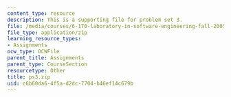 ```yaml
---
content_type: resource
description: This is a supporting file for problem set 3.
file: /media/courses/6-170-laboratory-in-software-engineering-fall-2005/c6b60da64f5ad2dc7704b46ef14c679b_ps3.zip
file_type: application/zip
learning_resource_types:
- Assignments
ocw_type: OCWFile
parent_title: Assignments
parent_type: CourseSection
resourcetype: Other
title: ps3.zip
uid: c6b60da6-4f5a-d2dc-7704-b46ef14c679b
---
```

